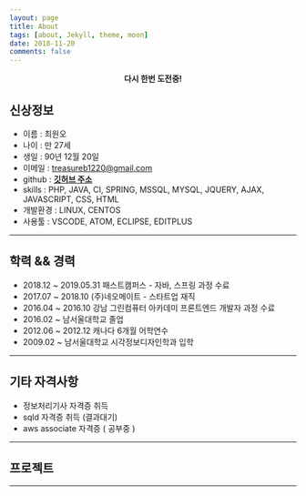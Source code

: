 ```yaml
---
layout: page
title: About
tags: [about, Jekyll, theme, moon]
date: 2018-11-20
comments: false
---
```

    
<center><b>다시 한번 도전중!</b></center>

## 신상정보
* 이름 : 최원오
* 나이 : 만 27세
* 생일 : 90년 12월 20일
* 이메일 : treasureb1220@gmail.com
* github : <a href="http://choiwono.github.io"><b>깃허브 주소</b></a>
* skills : PHP, JAVA, CI, SPRING, MSSQL, MYSQL, JQUERY, AJAX, JAVASCRIPT, CSS, HTML
* 개발환경 : LINUX, CENTOS 
* 사용툴 : VSCODE, ATOM, ECLIPSE, EDITPLUS 
<hr>

## 학력 && 경력
* 2018.12 ~ 2019.05.31 패스트캠퍼스 - 자바, 스프링 과정 수료
* 2017.07 ~ 2018.10 (주)네오메이트 - 스타트업 재직
* 2016.04 ~ 2016.10 강남 그린컴퓨터 아카데미 프론트엔드 개발자 과정 수료
* 2016.02 ~ 남서울대학교 졸업
* 2012.06 ~ 2012.12 캐나다 6개월 어학연수 
* 2009.02 ~ 남서울대학교 시각정보디자인학과 입학
<hr>

## 기타 자격사항
* 정보처리기사 자격증 취득
* sqld 자격증 취득 (결과대기)
* aws associate 자격증 ( 공부중 )

<hr>

## 프로젝트
<hr>